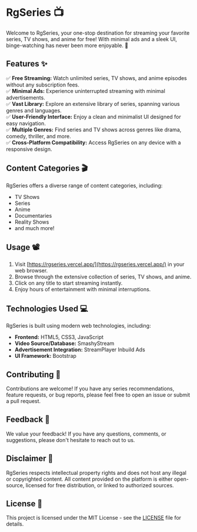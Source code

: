 # RgSeries 📺

Welcome to RgSeries, your one-stop destination for streaming your favorite series, TV shows, and anime for free! With minimal ads and a sleek UI, binge-watching has never been more enjoyable. 🚀

## Features ✨

✅ **Free Streaming:** Watch unlimited series, TV shows, and anime episodes without any subscription fees.  
✅ **Minimal Ads:** Experience uninterrupted streaming with minimal advertisements.  
✅ **Vast Library:** Explore an extensive library of series, spanning various genres and languages.  
✅ **User-Friendly Interface:** Enjoy a clean and minimalist UI designed for easy navigation.  
✅ **Multiple Genres:** Find series and TV shows across genres like drama, comedy, thriller, and more.  
✅ **Cross-Platform Compatibility:** Access RgSeries on any device with a responsive design.

## Content Categories 🎬

RgSeries offers a diverse range of content categories, including:

- TV Shows
- Series
- Anime
- Documentaries
- Reality Shows
- and much more!

## Usage 📽️

1. Visit [https://rgseries.vercel.app/](https://rgseries.vercel.app/) in your web browser.
2. Browse through the extensive collection of series, TV shows, and anime.
3. Click on any title to start streaming instantly.
4. Enjoy hours of entertainment with minimal interruptions.

## Technologies Used 💻

RgSeries is built using modern web technologies, including:

- **Frontend:** HTML5, CSS3, JavaScript
- **Video Source/Database:** SmashyStream
- **Advertisement Integration:** StreamPlayer Inbuild Ads
- **UI Framework:** Bootstrap

## Contributing 🤝

Contributions are welcome! If you have any series recommendations, feature requests, or bug reports, please feel free to open an issue or submit a pull request.

## Feedback 📝

We value your feedback! If you have any questions, comments, or suggestions, please don't hesitate to reach out to us.

## Disclaimer 📣

RgSeries respects intellectual property rights and does not host any illegal or copyrighted content. All content provided on the platform is either open-source, licensed for free distribution, or linked to authorized sources.

## License 📄

This project is licensed under the MIT License - see the [LICENSE](LICENSE) file for details.
